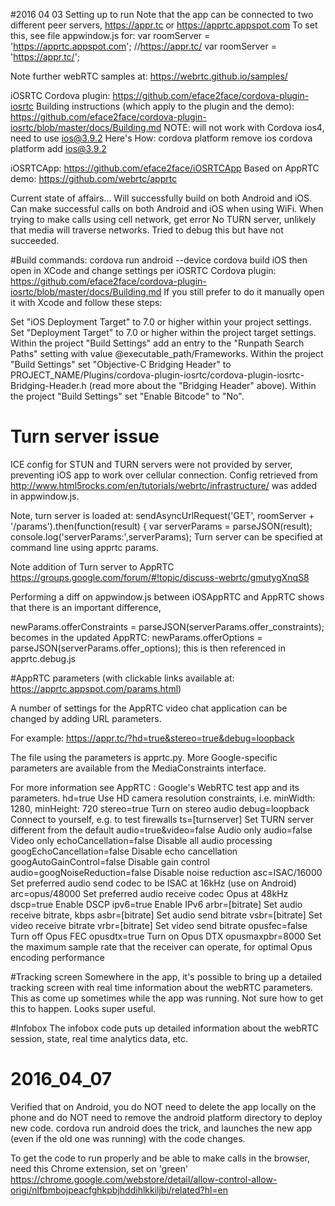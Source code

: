 

#2016 04 03 Setting up to run
Note that the app can be connected to two different peer servers, https://appr.tc or https://apprtc.appspot.com
To set this, see file appwindow.js for:
var roomServer = 'https://apprtc.appspot.com';
//https://appr.tc/
var roomServer = 'https://appr.tc/';

Note further webRTC samples at: https://webrtc.github.io/samples/

iOSRTC Cordova plugin: https://github.com/eface2face/cordova-plugin-iosrtc
Building instructions (which apply to the plugin and the demo):
https://github.com/eface2face/cordova-plugin-iosrtc/blob/master/docs/Building.md
NOTE: will not work with Cordova ios4, need to use ios@3.9.2  Here's How:
cordova platform remove ios
cordova platform add ios@3.9.2


iOSRTCApp: https://github.com/eface2face/iOSRTCApp
Based on
AppRTC demo: https://github.com/webrtc/apprtc


Current state of affairs...
Will successfully build on both Android and iOS.
Can make successful calls on both Android and iOS when using WiFi.
When trying to make calls using cell network, get error No TURN server, unlikely that media will traverse networks.
Tried to debug this but have not succeeded.

#Build commands:
cordova run android --device
cordova build iOS
then open in XCode and change settings per iOSRTC Cordova plugin: https://github.com/eface2face/cordova-plugin-iosrtc/blob/master/docs/Building.md
If you still prefer to do it manually open it with Xcode and follow these steps:

Set "iOS Deployment Target" to 7.0 or higher within your project settings.
Set "Deployment Target" to 7.0 or higher within the project target settings.
Within the project "Build Settings" add an entry to the "Runpath Search Paths" setting with value @executable_path/Frameworks.
Within the project "Build Settings" set "Objective-C Bridging Header" to PROJECT_NAME/Plugins/cordova-plugin-iosrtc/cordova-plugin-iosrtc-Bridging-Header.h (read more about the "Bridging Header" above).
Within the project "Build Settings" set "Enable Bitcode" to "No".


# Turn server issue
ICE config for STUN and TURN servers were not provided by server, preventing iOS app to work over cellular connection.
Config retrieved from http://www.html5rocks.com/en/tutorials/webrtc/infrastructure/ was added in appwindow.js.

Note, turn server is loaded at:
      sendAsyncUrlRequest('GET', roomServer + '/params').then(function(result) {
        var serverParams = parseJSON(result);
        console.log('serverParams:',serverParams);
Turn server can be specified at command line using apprtc params.

Note addition of Turn server to AppRTC
https://groups.google.com/forum/#!topic/discuss-webrtc/gmutygXnqS8

Performing a diff on appwindow.js between iOSAppRTC and AppRTC shows that there is an important difference, 

newParams.offerConstraints = parseJSON(serverParams.offer_constraints);
becomes in the updated AppRTC:
newParams.offerOptions = parseJSON(serverParams.offer_options);
this is then referenced in apprtc.debug.js


#AppRTC parameters (with clickable links available at: https://apprtc.appspot.com/params.html)
 
 A number of settings for the AppRTC video chat application can be changed by adding URL parameters.
 
 For example: https://appr.tc/?hd=true&stereo=true&debug=loopback
 
 The file using the parameters is apprtc.py. More Google-specific parameters are available from the MediaConstraints interface.
 
 For more information see AppRTC : Google's WebRTC test app and its parameters.
 hd=true	Use HD camera resolution constraints, i.e. minWidth: 1280, minHeight: 720
 stereo=true	Turn on stereo audio
 debug=loopback	Connect to yourself, e.g. to test firewalls
 ts=[turnserver]	Set TURN server different from the default
 audio=true&video=false	Audio only
 audio=false	Video only
 echoCancellation=false	Disable all audio processing
 googEchoCancellation=false	Disable echo cancellation
 googAutoGainControl=false	Disable gain control
 audio=googNoiseReduction=false	Disable noise reduction
 asc=ISAC/16000	Set preferred audio send codec to be ISAC at 16kHz (use on Android)
 arc=opus/48000	Set preferred audio receive codec Opus at 48kHz
 dscp=true	Enable DSCP
 ipv6=true	Enable IPv6
 arbr=[bitrate]	Set audio receive bitrate, kbps
 asbr=[bitrate]	Set audio send bitrate
 vsbr=[bitrate]	Set video receive bitrate
 vrbr=[bitrate]	Set video send bitrate
 opusfec=false	Turn off Opus FEC
 opusdtx=true	Turn on Opus DTX
 opusmaxpbr=8000	Set the maximum sample rate that the receiver can operate, for optimal Opus encoding performance


#Tracking screen
Somewhere in the app, it's possible to bring up a detailed tracking screen with real time information about the webRTC parameters.
This as come up sometimes while the app was running.  Not sure how to get this to happen.  Looks super useful.

#Infobox
The infobox code puts up detailed information about the webRTC session, state, real time analytics data, etc.

# 2016_04_07
Verified that on Android, you do NOT need to delete the app locally on the phone and do NOT need to remove the android platform directory to deploy new code.
cordova run android does the trick, and launches the new app (even if the old one was running) with the code changes.

To get the code to run properly and be able to make calls in the browser, need this Chrome extension, set on 'green'
https://chrome.google.com/webstore/detail/allow-control-allow-origi/nlfbmbojpeacfghkpbjhddihlkkiljbi/related?hl=en



